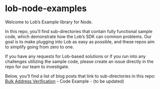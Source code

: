 # lob-node-examples

Welcome to Lob’s Example library for Node.

  In this repo, you’ll find sub-directories that contain fully functional sample code, which demonstrate how the Lob’s SDK can common problems. Our goal is to make plugging into Lob as easy as possible, and these repos aim to simplify going from zero to one.

  If you have any requests for Lob-based solutions or if you run into any challenges utilizing the sample code, please create an issue directly in the repo for our team to investigate.

Below, you’ll find a list of blog posts that link to sub-directories in this repo:
[Bulk Address Verification](https://www.lob.com/blog/bulk-address-verification-with-the-lob-api) - Code Example - (to be updated)
